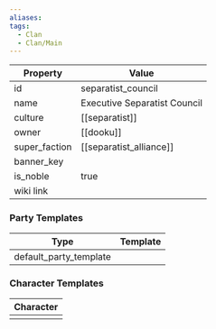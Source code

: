 ```yaml
---
aliases: 
tags:
  - Clan
  - Clan/Main
---
```


| Property      | Value                        |
| ------------- | ---------------------------- |
| id            | separatist_council           |
| name          | Executive Separatist Council |
| culture       | [[separatist]]               |
| owner         | [[dooku]]                    |
| super_faction | [[separatist_alliance]]      |
| banner_key    |                              |
| is_noble      | true                         |
| wiki link     |                              |

### Party Templates
| Type                   | Template |
| ---------------------- | -------- |
| default_party_template |          |

### Character Templates
| Character |
| :-------: |
|           |